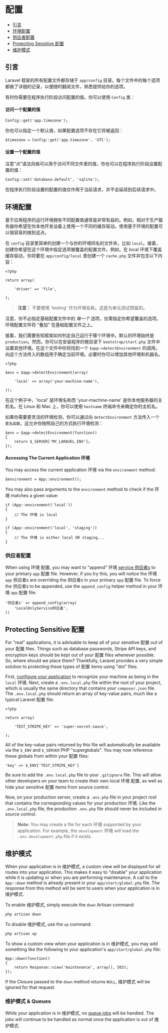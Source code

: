 # 配置

- [引言](#introduction)
- [环境配置](#environment-configuration)
- [供应者配置](#provider-configuration)
- [Protecting Sensitive 配置](#protecting-sensitive-configuration)
- [维护模式](#maintenance-mode)

<a name="introduction"></a>
## 引言

Laravel 框架的所有配置文件都存储于 `app/config` 目录。每个文件中的每个选项都做了详细的记录，以便随时翻阅文件，熟悉提供给你的选项。

有时你需要在程序执行阶段访问配置的值。你可以使用 `Config` 类：

#### 访问一个配置的值

	Config::get('app.timezone');

你也可以指定一个默认值，如果配置选项不存在它将被返回：

	$timezone = Config::get('app.timezone', 'UTC');

#### 设置一个配置的值

注意“点”语法风格可以用于访问不同文件里的值，你也可以在程序执行阶段设置配置的值：

	Config::set('database.default', 'sqlite');

在程序执行阶段设置的配置的值仅作用于当前请求，并不会延续到后续请求中。

<a name="environment-configuration"></a>
## 环境配置

基于应用程序的运行环境拥有不同配置值通常是非常有益的。例如，相对于生产服务器你希望在你本地开发设备上使用一个不同的缓存驱动。使用基于环境的配置可以很容易的做到这点。

在 `config` 目录里简单的创建一个与你的环境同名的文件夹，比如 `local`。接着，创建你希望在这个环境中指定选项被覆盖的配置文件。例如，在 local 环境下覆盖缓存驱动，你将要在 `app/config/local` 里创建一个 `cache.php` 文件并包含以下内容：

	<?php

	return array(

		'driver' => 'file',

	);

> **注意：** 不要使用 'testing' 作为环境名称。这是为单元测试预留的。

注意，你不必指定基础配置文件中的 _每一个_ 选项，仅需指定你希望覆盖的选项。环境配置文件将 "叠加" 在基础配置文件之上。

接着，我们需要告知框架如何判定自己运行于哪个环境中。默认的环境始终是 `production`。然而，你可以在安装程序的根目录下 `bootstrap/start.php` 文件中设置其他环境。在这个文件中你将找到一个 `$app->detectEnvironment` 的调用。向这个方法传入的数组用于确定当前环境。必要时你可以增加其他环境和机器名。

    <?php

    $env = $app->detectEnvironment(array(

        'local' => array('your-machine-name'),

    ));

在这个例子中，'local' 是环境名称而 'your-machine-name' 是你本地服务器的主机名。在 Linux 和 Mac 上，你可以使用 `hostname` 终端命令来确定你的主机名。

如果你需要更灵活的环境检测，你可以通过向 `detectEnvironment` 方法传入一个 `匿名函数`，这允许你按照自己的方式执行环境检测：

	$env = $app->detectEnvironment(function()
	{
		return $_SERVER['MY_LARAVEL_ENV'];
	});

#### Accessing The Current Application 环境

You may access the current application 环境 via the `environment` method:

	$environment = App::environment();

You may also pass arguments to the `environment` method to check if the 环境 matches a given value:

	if (App::environment('local'))
	{
		// The 环境 is local
	}

	if (App::environment('local', 'staging'))
	{
		// The 环境 is either local OR staging...
	}

<a name="provider-configuration"></a>
### 供应者配置

When using 环境 配置, you may want to "append" 环境 [service 供应者s](/docs/ioc#service-供应者s) to your primary `app` 配置 file. However, if you try this, you will notice the 环境 `app` 供应者s are overriding the 供应者s in your primary `app` 配置 file. To force the 供应者s to be appended, use the `append_config` helper method in your 环境 `app` 配置 file:

	'供应者s' => append_config(array(
		'LocalOnlyService供应者',
	))

<a name="protecting-sensitive-configuration"></a>
## Protecting Sensitive 配置

For "real" applications, it is advisable to keep all of your sensitive 配置 out of your 配置 files. Things such as database passwords, Stripe API keys, and encryption keys should be kept out of your 配置 files whenever possible. So, where should we place them? Thankfully, Laravel provides a very simple solution to protecting these types of 配置 items using "dot" files.

First, [configure your application](/docs/配置#环境-配置) to recognize your machine as being in the `local` 环境. Next, create a `.env.local.php` file within the root of your project, which is usually the same directory that contains your `composer.json` file. The `.env.local.php` should return an array of key-value pairs, much like a typical Laravel 配置 file:

	<?php

	return array(

		'TEST_STRIPE_KEY' => 'super-secret-sauce',

	);

All of the key-value pairs returned by this file will automatically be available via the `$_ENV` and `$_SERVER` PHP "superglobals". You may now reference these globals from within your 配置 files:

	'key' => $_ENV['TEST_STRIPE_KEY']

Be sure to add the `.env.local.php` file to your `.gitignore` file. This will allow other developers on your team to create their own local 环境 配置, as well as hide your sensitive 配置 items from source control.

Now, on your production server, create a `.env.php` file in your project root that contains the corresponding values for your production 环境. Like the `.env.local.php` file, the production `.env.php` file should never be included in source control.

> **Note:** You may create a file for each 环境 supported by your application. For example, the `development` 环境 will load the `.env.development.php` file if it exists.

<a name="maintenance-mode"></a>
## 维护模式

When your application is in 维护模式, a custom view will be displayed for all routes into your application. This makes it easy to "disable" your application while it is updating or when you are performing maintenance. A call to the `App::down` method is already present in your `app/start/global.php` file. The response from this method will be sent to users when your application is in 维护模式.

To enable 维护模式, simply execute the `down` Artisan command:

	php artisan down

To disable 维护模式, use the `up` command:

	php artisan up

To show a custom view when your application is in 维护模式, you may add something like the following to your application's `app/start/global.php` file:

	App::down(function()
	{
		return Response::view('maintenance', array(), 503);
	});

If the Closure passed to the `down` method returns `NULL`, 维护模式 will be ignored for that request.

### 维护模式 & Queues

While your application is in 维护模式, no [queue jobs](/docs/queues) will be handled. The jobs will continue to be handled as normal once the application is out of 维护模式.
